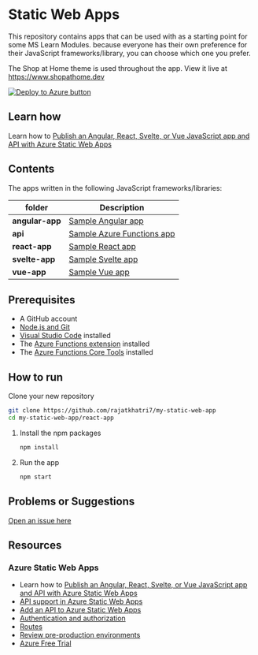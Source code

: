 # Static Web Apps

This repository contains apps that can be used with as a starting point for some MS Learn Modules. because everyone has their own preference for their JavaScript frameworks/library, you can choose which one you prefer.

The Shop at Home theme is used throughout the app. View it live at <https://www.shopathome.dev>

[![Deploy to Azure button](https://aka.ms/deploytoazurebutton)](https://portal.azure.com/?feature.customportal=false&WT.mc_id=swa_workshop-github-jopapa#create/Microsoft.StaticApp)

## Learn how

Learn how to [Publish an Angular, React, Svelte, or Vue JavaScript app and API with Azure Static Web Apps](https://docs.microsoft.com/en-us/learn/modules/publish-app-service-static-web-app-api/?WT.mc_id=swa_workshop-github-jopapa)

## Contents

The apps written in the following JavaScript frameworks/libraries:

| folder          | Description                                                                          |
| --------------- | ------------------------------------------------------------------------------------ |
| **angular-app** | [Sample Angular app](https://github.com/johnpapa/shopathome/blob/master/angular-app) |
| **api**         | [Sample Azure Functions app](https://github.com/johnpapa/shopathome/blob/master/api) |
| **react-app**   | [Sample React app](https://github.com/johnpapa/shopathome/blob/master/react-app)     |
| **svelte-app**  | [Sample Svelte app](https://github.com/johnpapa/shopathome/blob/master/svelte-app)   |
| **vue-app**     | [Sample Vue app](https://github.com/johnpapa/shopathome/blob/master/vue-app)         |

## Prerequisites

- A GitHub account
- [Node.js and Git](https://nodejs.org/)
- [Visual Studio Code](https://code.visualstudio.com/?WT.mc_id=swa_workshop-github-jopapa) installed
- The [Azure Functions extension](https://marketplace.visualstudio.com/items?itemName=ms-azuretools.vscode-azurefunctions?WT.mc_id=swa_workshop-github-jopapa) installed
- The [Azure Functions Core Tools](https://docs.microsoft.com/azure/azure-functions/functions-run-local?WT.mc_id=swa_workshop-github-jopapa) installed

## How to run 

 Clone your new repository

   ```bash
   git clone https://github.com/rajatkhatri7/my-static-web-app
   cd my-static-web-app/react-app
   ```

1. Install the npm packages

   ```bash
   npm install
   ```

1. Run the app

   ```bash
   npm start
   ```




## Problems or Suggestions

[Open an issue here](https://github.com/johnpapa/shopathome/issues)

## Resources

### Azure Static Web Apps

- Learn how to [Publish an Angular, React, Svelte, or Vue JavaScript app and API with Azure Static Web Apps](https://docs.microsoft.com/learn/modules/publish-app-service-static-web-app-api?wt.mc_id=swa_workshop-github-jopapa)
- [API support in Azure Static Web Apps](https://docs.microsoft.com/azure/static-web-apps/apis?wt.mc_id=swa_workshop-github-jopapa)
- [Add an API to Azure Static Web Apps](https://docs.microsoft.com/azure/static-web-apps/add-api?wt.mc_id=swa_workshop-github-jopapa)
- [Authentication and authorization](https://docs.microsoft.com/azure/static-web-apps/authentication-authorization?wt.mc_id=swa_workshop-github-jopapa)
- [Routes](https://docs.microsoft.com/azure/static-web-apps/routes?wt.mc_id=swa_workshop-github-jopapa)
- [Review pre-production environments](https://docs.microsoft.com/azure/static-web-apps/review-publish-pull-requests?wt.mc_id=swa_workshop-github-jopapa)
- [Azure Free Trial](https://azure.microsoft.com/free/?wt.mc_id=swa_workshop-github-jopapa)

